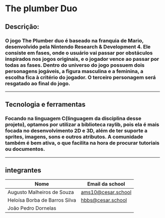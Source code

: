 # The plumber Duo

## Descrição:
### O jogo The Plumber duo é baseado na franquia de Mario, desenvolvido pela Nintendo Research & Development 4. Ele consiste em fases, onde o usuário vai passar por obstáculos inspirados nos jogos originais, e o jogador vence ao passar por todas as fases. Dentro do universo do jogo possuem dois personagens jogáveis, a figura masculina e a feminina, a escolha fica à critério do jogador. O terceiro personagem será resgatado ao final do jogo.
---

## Tecnologia e ferramentas
### Focando na linguagem C(linguagem da disciplina desse projeto), optamos por utilizar a biblioteca raylib, pois ela é mais focada no desenvolvimento 2D e 3D, além de ter suporte a sprites, imagens, sons e outros atributos. A comunidade também é bem ativa, o que facilita na hora de procurar tutoriais ou documentos.
---


## integrantes
|Nome                         |Email da school   |
|-----------------------------|------------------|
|Augusto Malheiros de Souza   |ams10@cesar.school|
|Heloísa Borba de Barros Silva|hbbs@cesar.school |
|João Pedro Dornelas          |

